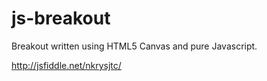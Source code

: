 js-breakout
===========

Breakout written using HTML5 Canvas and pure Javascript.

http://jsfiddle.net/nkrysjtc/
